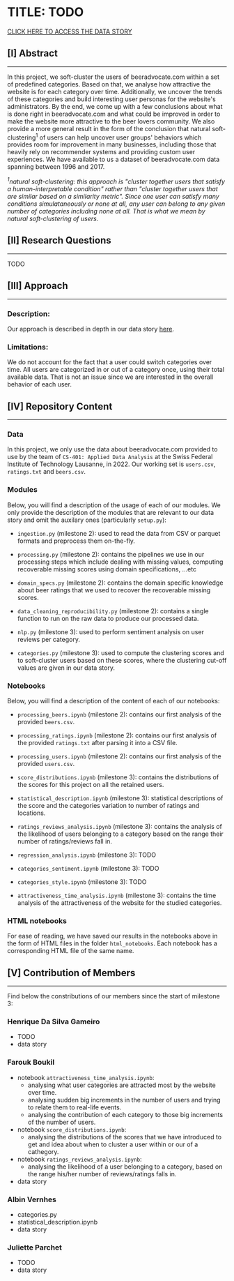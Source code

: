 # TITLE: TODO

<a href="https://jucifer06.github.io/ada-website-AnalyTeam/">CLICK HERE TO ACCESS THE DATA STORY</a>

## [I] Abstract
---

In this project, we soft-cluster the users of beeradvocate.com within a set of predefined categories. Based on that, we analyse how attractive the website is for each category over time. Additionally, we uncover the trends of these categories and build interesting user personas for the website's administrators. By the end, we come up with a few conclusions about what is done right in beeradvocate.com and what could be improved in order to make the website more attractive to the beer lovers community. We also provide a more general result in the form of the conclusion that natural soft-clustering<sup>1</sup> of users can help uncover user groups' behaviors which provides room for improvement in many businesses, including those that heavily rely on recommender systems and providing custom user experiences. We have available to us a dataset of beeradvocate.com data spanning between 1996 and 2017.

<i><sup>1</sup>natural soft-clustering: this approach is "cluster together users that satisfy a human-interpretable condition" rather than "cluster together users that are similar based on a similarity metric". Since one user can satisfy many conditions simulataneously or none at all, any user can belong to any given number of categories including none at all. That is what we mean by natural soft-clustering of users.</i>

## [II] Research Questions
---
TODO

## [III] Approach
---
### Description:
Our approach is described in depth in our data story  <a href="https://jucifer06.github.io/ada-website-AnalyTeam/">here</a>.

### Limitations:
We do not account for the fact that a user could switch categories over time. All users are categorized in or out of a category once, using their total available data. That is not an issue since we are interested in the overall behavior of each user.

## [IV] Repository Content
---

### Data
In this project, we only use the data about beeradvocate.com provided to use by the team of `CS-401: Applied Data Analysis` at the Swiss Federal Institute of Technology Lausanne, in 2022. Our working set is `users.csv`, `ratings.txt` and `beers.csv`.

### Modules
Below, you will find a description of the usage of each of our modules. We only provide the description of the modules that are relevant to our data story and omit the auxilary ones (particularly `setup.py`):

* `ingestion.py` (milestone 2): used to read the data from CSV or parquet formats and preprocess them on-the-fly.
* `processing.py` (milestone 2): contains the pipelines we use in our processing steps which include dealing with missing values, computing recoverable missing scores using domain specifications, ...etc
* `domain_specs.py` (milestone 2): contains the domain specific knowledge about beer ratings that we used to recover the recoverable missing scores.
* `data_cleaning_reproducibility.py` (milestone 2): contains a single function to run on the raw data to produce our processed data.

* `nlp.py` (milestone 3): used to perform sentiment analysis on user reviews per category.
* `categories.py` (milestone 3): used to compute the clustering scores and to soft-cluster users based on these scores, where the clustering cut-off values are given in our data story.

### Notebooks
Below, you will find a description of the content of each of our notebooks:

* `processing_beers.ipynb` (milestone 2): contains our first analysis of the provided `beers.csv`.
* `processing_ratings.ipynb` (milestone 2): contains our first analysis of the provided `ratings.txt` after parsing it into a CSV file.
* `processing_users.ipynb` (milestone 2): contains our first analysis of the provided `users.csv`.

* `score_distributions.ipynb` (milestone 3): contains the distributions of the scores for this project on all the retained users.
* `statistical_description.ipynb` (milestone 3): statistical descriptions of the score and the categories variation to number of ratings and locations.
* `ratings_reviews_analysis.ipynb` (milestone 3): contains the analysis of the likelihood of users belonging to a category based on the range their number of ratings/reviews fall in.
* `regression_analysis.ipynb` (milestone 3): TODO
* `categories_sentiment.ipynb` (milestone 3): TODO
* `categories_style.ipynb` (milestone 3): TODO
* `attractiveness_time_analysis.ipynb` (milestone 3): contains the time analysis of the attractiveness of the website for the studied categories.

### HTML notebooks
For ease of reading, we have saved our results in the notebooks above in the form of HTML files in the folder `html_notebooks`. Each notebook has a corresponding HTML file of the same name.

## [V] Contribution of Members
---
Find below the constributions of our members since the start of milestone 3:

### Henrique Da Silva Gameiro
* TODO
* data story

### Farouk Boukil
* notebook `attractiveness_time_analysis.ipynb`:
  * analysing what user categories are attracted most by the website over time.
  * analysing sudden big increments in the number of users and trying to relate them to real-life events.
  * analysing the contribution of each category to those big increments of the number of users.
* notebook `score_distributions.ipynb`:
  * analysing the distributions of the scores that we have introduced to get and idea about when to cluster a user within or our of a cathegory.
* notebook `ratings_reviews_analysis.ipynb`: 
  * analysing the likelihood of a user belonging to a category, based on the range his/her number of reviews/ratings falls in.
* data story

### Albin Vernhes
* categories.py
* statistical_description.ipynb 
* data story

### Juliette Parchet
* TODO
* data story
